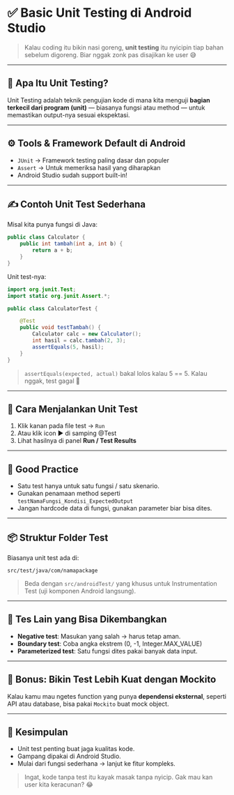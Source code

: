 # ✅ Basic Unit Testing di Android Studio

> Kalau coding itu bikin nasi goreng, **unit testing** itu nyicipin tiap bahan sebelum digoreng. Biar nggak zonk pas disajikan ke user 😅

---

## 🧪 Apa Itu Unit Testing?

Unit Testing adalah teknik pengujian kode di mana kita menguji **bagian terkecil dari program (unit)** — biasanya fungsi atau method — untuk memastikan output-nya sesuai ekspektasi.

---

## ⚙️ Tools & Framework Default di Android

- `JUnit` → Framework testing paling dasar dan populer
- `Assert` → Untuk memeriksa hasil yang diharapkan
- Android Studio sudah support built-in!

---

## ✍️ Contoh Unit Test Sederhana

Misal kita punya fungsi di Java:

```java
public class Calculator {
    public int tambah(int a, int b) {
        return a + b;
    }
}
```

Unit test-nya:

```java
import org.junit.Test;
import static org.junit.Assert.*;

public class CalculatorTest {

    @Test
    public void testTambah() {
        Calculator calc = new Calculator();
        int hasil = calc.tambah(2, 3);
        assertEquals(5, hasil);
    }
}
```

> `assertEquals(expected, actual)` bakal lolos kalau 5 == 5. Kalau nggak, test gagal 🚨

---

## 🏃 Cara Menjalankan Unit Test

1. Klik kanan pada file test → `Run`
2. Atau klik icon ▶️ di samping @Test
3. Lihat hasilnya di panel **Run / Test Results**

---

## 🧠 Good Practice

- Satu test hanya untuk satu fungsi / satu skenario.
- Gunakan penamaan method seperti `testNamaFungsi_Kondisi_ExpectedOutput`
- Jangan hardcode data di fungsi, gunakan parameter biar bisa dites.

---

## 📦 Struktur Folder Test

Biasanya unit test ada di:

```
src/test/java/com/namapackage
```

> Beda dengan `src/androidTest/` yang khusus untuk Instrumentation Test (uji komponen Android langsung).

---

## 🔁 Tes Lain yang Bisa Dikembangkan

- **Negative test**: Masukan yang salah → harus tetap aman.
- **Boundary test**: Coba angka ekstrem (0, -1, Integer.MAX_VALUE)
- **Parameterized test**: Satu fungsi dites pakai banyak data input.

---

## 🚀 Bonus: Bikin Test Lebih Kuat dengan Mockito

Kalau kamu mau ngetes function yang punya **dependensi eksternal**, seperti API atau database, bisa pakai `Mockito` buat mock object.

---

## 🎯 Kesimpulan

- Unit test penting buat jaga kualitas kode.
- Gampang dipakai di Android Studio.
- Mulai dari fungsi sederhana → lanjut ke fitur kompleks.

> Ingat, kode tanpa test itu kayak masak tanpa nyicip. Gak mau kan user kita keracunan? 😂
